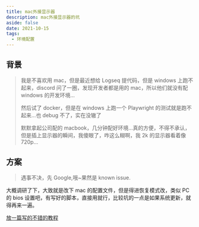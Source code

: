 ```yaml
---
title: mac外接显示器
description: mac外接显示器的坑
aside: false
date: 2021-10-15
tags:
  - 环境配置
---
```


## 背景

> 我是不喜欢用 mac，但是最近想给 Logseq 提代码，但是 windows 上跑不起来，discord 问了一圈，发现开发者都是用的 mac，所以他们就没有配 windows 的开发环境...
>
> 然后试了 docker，但是在 windows 上跑一个 Playwright 的测试就是跑不起来...也 debug 不了，实在没辙了
>
> 默默拿起公司配的 macbook，几分钟配好环境...真的方便，不得不承认，但是插上显示器的瞬间，我傻眼了，咋这么糊啊，我 2k 的显示器看着像 720p...

## 方案

> 遇事不决，先 Google,哦~果然是 known issue.

大概调研了下，大致就是改下 mac 的配置文件，但是得进恢复模式改，类似 PC 的 bios 设置吧，有写好的脚本，直接用就行，比较坑的一点是如果系统更新，就得再来一遍。

[放一篇写的不错的教程](https://zhuanlan.zhihu.com/p/227788155?utm_source=wechat_session&utm_medium=social&utm_oi=1114657556978700288&utm_campaign=shareopn)
